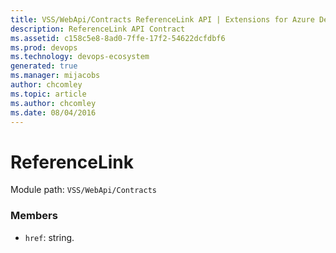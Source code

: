 ```yaml
---
title: VSS/WebApi/Contracts ReferenceLink API | Extensions for Azure DevOps Services
description: ReferenceLink API Contract
ms.assetid: c158c5e8-8ad0-7ffe-17f2-54622dcfdbf6
ms.prod: devops
ms.technology: devops-ecosystem
generated: true
ms.manager: mijacobs
author: chcomley
ms.topic: article
ms.author: chcomley
ms.date: 08/04/2016
---
```


# ReferenceLink

Module path: `VSS/WebApi/Contracts`


### Members

* `href`: string. 

